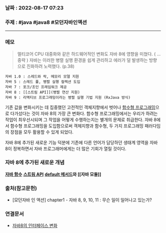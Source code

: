 ### 날짜 : 2022-08-17 07:23

### 주제 : #java #java8 #모던자바인액션
----
### 메모
> 멀티코어 CPU 대중화와 같은 하드웨어적인 변화도 자바 8에 영향을 미쳤다. ( ... 중략 ) 
> 자바는 이러한 병렬 실행 환경을 쉽게 관리하고 에러가 덜 발생하는 방향으로 진화하려 노력했다. 
> (p.38)

```` ad-note
자바 1.0 : 스레드와 락, 메모리 모델 지원
자바 5 : 스레드 풀, 병렬 실행 컬렉션 도입
자바 7 : 포크/조인 프레임워크 제공
자바 8 : [[스트림 API]](병렬 연산 지원)
자바 9 : 리액티브 프로그래밍이라는 병렬 실행 기법 지원 (RxJava 방식)
````



기존 값을 변화시키는 데 집중했던 고전적인 객체지향에서 벗어나 [함수형 프로그래밍](함수형%20프로그래밍.md)으로 다가섰다는 것이 자바 8의 가장 큰 변화다. 
함수형 프로그래밍에서는 우리가 하려는 작업이 최우선시되며 그 작업을 어떻게 수행하는지는 별개의 문제로 취급한다.
자바 8에서 함수형 프로그래밍을 도입함으로써 객체지향과 함수형, 두 가지 프로그래밍 패러다임의 장점을 모두 활용할 수 있게 되었다. 


자바 8에 추가된 새로운 기능 덕분에 기존에 다른 언어가 담당하던 생태계 영역을 자바 8이 정복하면서 자바 프로그래머에게는 더 많은 기회가 열릴 것이다. 


### 자바 8에 추가된 새로운 개념

**[자바 함수](자바%20함수.md)**
**[스트림 API](스트림%20API.md)**
**[default 메서드](default%20메서드.md)와 [[자바 모듈]]**




### 출처(참고문헌)
- [모던자바 인 액션] chapter1 - 자바 8, 9, 10, 11 : 무슨 일이 일어나고 있는가?

### 연결문서
- [자바8의 인터페이스 변화](자바8의%20인터페이스%20변화.md)
